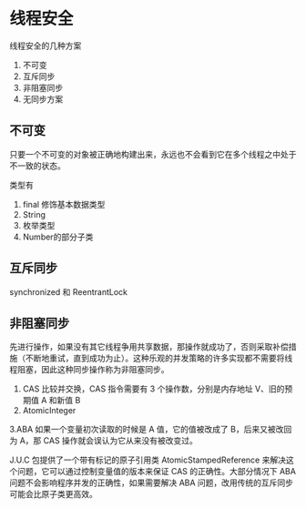 # 线程安全
线程安全的几种方案
1. 不可变
2. 互斥同步
3. 非阻塞同步
4. 无同步方案

## 不可变
只要一个不可变的对象被正确地构建出来，永远也不会看到它在多个线程之中处于不一致的状态。

类型有
1. final 修饰基本数据类型
2. String
3. 枚举类型
4. Number的部分子类

## 互斥同步
synchronized 和 ReentrantLock

## 非阻塞同步
先进行操作，如果没有其它线程争用共享数据，那操作就成功了，否则采取补偿措施（不断地重试，直到成功为止）。这种乐观的并发策略的许多实现都不需要将线程阻塞，因此这种同步操作称为非阻塞同步。

1. CAS
    比较并交换，CAS 指令需要有 3 个操作数，分别是内存地址 V、旧的预期值 A 和新值 B
2. AtomicInteger

3.ABA
    如果一个变量初次读取的时候是 A 值，它的值被改成了 B，后来又被改回为 A，那 CAS 操作就会误认为它从来没有被改变过。

J.U.C 包提供了一个带有标记的原子引用类 AtomicStampedReference 来解决这个问题，它可以通过控制变量值的版本来保证 CAS 的正确性。大部分情况下 ABA 问题不会影响程序并发的正确性，如果需要解决 ABA 问题，改用传统的互斥同步可能会比原子类更高效。